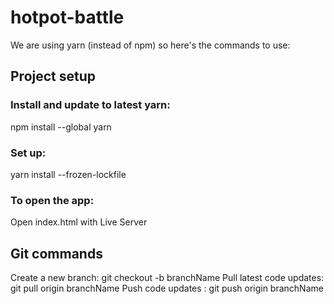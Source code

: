 # hotpot-battle 
We are using yarn (instead of npm) so here's the commands to use:
## Project setup
### Install and update to latest yarn:
npm install --global yarn
### Set up:
yarn install --frozen-lockfile
### To open the app:
Open index.html with Live Server
## Git commands
Create a new branch: git checkout -b branchName
Pull latest code updates: git pull origin branchName 
Push code updates : git push origin branchName

